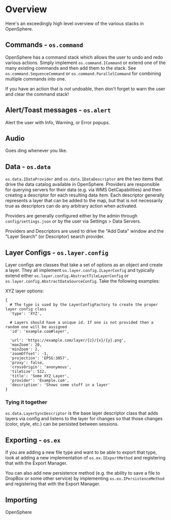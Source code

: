 # Overview

Here's an exceedingly high level overview of the various stacks in OpenSphere.

## Commands - `os.command`

OpenSphere has a command stack which allows the user to undo and redo various actions. Simply implement `os.command.ICommand` or extend one of the many existing commands and then add them to the stack. See `os.command.SequenceCommand` or `os.command.ParallelCommand` for combining multiple commands into one.

If you have an action that is _not_ undoable, then don't forget to warn the user and clear the command stack!

## Alert/Toast messages - `os.alert`

Alert the user with Info, Warning, or Error popups.

## Audio

Goes ding whenever you like.

## Data - `os.data`

`os.data.IDataProvider` and `os.data.IDataDescriptor` are the two items that drive the data catalog available in OpenSphere. Providers are responsible for querying servers for their data (e.g. via WMS GetCapabilities) and then creating a descriptor for each resulting data item. Each descriptor generally represents a layer that can be added to the map, but that is not necessarily true as descriptors can do any arbitrary action when activated.

Providers are generally configured either by the admin through `config/settings.json` or by the user via Settings > Data Servers.

Providers and Descriptors are used to drive the "Add Data" window and the "Layer Search" (or Descriptor) search provider.

## Layer Configs - `os.layer.config`

Layer configs are classes that take a set of options as an object and create a layer. They all implement `os.layer.config.ILayerConfig` and typically extend either `os.layer.config.AbstractTileLayerConfig` or `os.layer.config.AbstractDataSourceConfig`. Take the following examples:

XYZ layer options:

    {
      # The type is used by the LayerConfigFactory to create the proper layer config class
      'type': 'XYZ', 

      # Layers should have a unique id. If one is not provided then a random one will be assigned
      'id': 'example.com#layer',

      'url': 'https://example.com/layer/{z}/{x}/{y}.png',
      'maxZoom': 20,
      'minZoom': 2,
      'zoomOffset': -1,
      'projection': 'EPSG:3857',
      'proxy': false,
      'crossOrigin': 'anonymous',
      'tileSize': 512,
      'title': 'Some XYZ Layer',
      'provider': 'Example.com',
      'description': 'Shows some stuff in a layer'
    }

### Tying it together

`os.data.LayerSyncDescriptor` is the base layer descriptor class that adds layers via config and listens to the layer for changes so that those changes (color, style, etc.) can be persisted between sessions.

## Exporting - `os.ex`

If you are adding a new file type and want to be able to export that type, look at adding a new implementation of `os.ex.IExportMethod` and registering that with the Export Manager.

You can also add new persistence method (e.g. the ability to save a file to DropBox or some other service) by implementing `os.ex.IPersistenceMethod` and registering that with the Export Manager.

## Importing 

OpenSphere 
